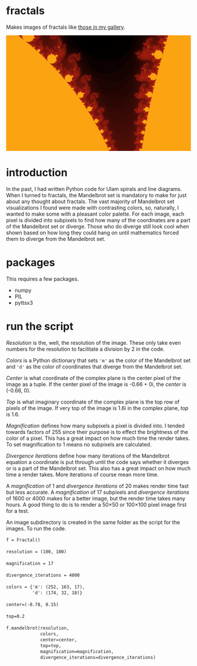 # fractals
Makes images of fractals like [those in my gallery](https://nate.mrvichin.com/fractals/).

![sample](/sample.jpg)

# introduction
In the past, I had written Python code for Ulam spirals and line diagrams. When I turned to fractals, the Mandelbrot set is mandatory to make for just about any thought about fractals. The vast majority of Mandelbrot set visualizations I found were made with contrasting colors, so, naturally, I wanted to make some with a pleasant color palette. For each image, each pixel is divided into subpixels to find how many of the coordinates are a part of the Mandelbrot set or diverge. Those who do diverge still look cool when shown based on how long they could hang on until mathematics forced them to diverge from the Mandelbrot set.

# packages
This requires a few packages.
* numpy
* PIL
* pyttsx3

# run the script
_Resolution_ is the, well, the resolution of the image. These only take even numbers for the resolution to facilitate a division by 2 in the code.

_Colors_ is a Python dictionary that sets `'m'` as the color of the Mandelbrot set and `'d'` as the color of coordinates that diverge from the Mandelbrot set.

_Center_ is what coordinate of the complex plane is the center pixel of the image as a tuple. If the center pixel of the image is -0.66 + 0i, the _center_ is (-0.66, 0).

_Top_ is what imaginary coordinate of the complex plane is the top row of pixels of the image. If very top of the image is 1.6i in the complex plane, _top_ is 1.6.

_Magnification_ defines how many subpixels a pixel is divided into. I tended towards factors of 255 since their purpose is to effect the brightness of the color of a pixel. This has a great impact on how much time the render takes. To set magnification to 1 means no subpixels are calculated.

_Divergence_ _iterations_ define how many iterations of the Mandelbrot equation a coordinate is put through until the code says whether it diverges or is a part of the Mandelbrot set. This also has a great impact on how much time a render takes. More iterations of course mean more time.

A _magnification_ of 1 and _divergence_ _iterations_ of 20 makes render time fast but less accurate. A _magnification_ of 17 subpixels and _divergence_ _iterations_ of 1600 or 4000 makes for a better image, but the render time takes many hours. A good thing to do is to render a 50×50 or 100×100 pixel image first for a test.

An image subdirectory is created in the same folder as the script for the images. To run the code.

```
f = Fractal()

resolution = (100, 100)

magnification = 17

divergence_iterations = 4000

colors = {'m': (252, 163, 17),
          'd': (174, 32, 18)}

center=(-0.78, 0.15)

top=0.2

f.mandelbrot(resolution,
             colors,
             center=center,
             top=top,
             magnification=magnification,
             divergence_iterations=divergence_iterations)
```
